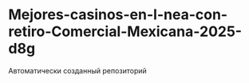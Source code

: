 # Mejores-casinos-en-l-nea-con-retiro-Comercial-Mexicana-2025-d8g
Автоматически созданный репозиторий
